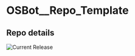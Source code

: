 # OSBot__Repo_Template

## Repo details

![Current Release](https://img.shields.io/badge/release-v0.1.6-blue)

